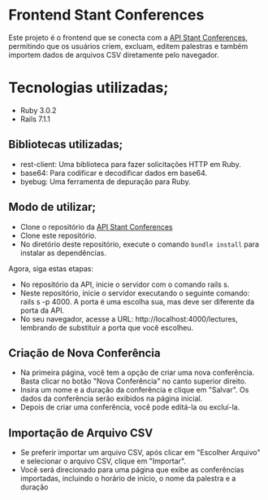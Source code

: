 <h1>Frontend Stant Conferences</h1>

Este projeto é o frontend que se conecta com a [API Stant Conferences](https://github.com/HudGuedes/api_stant_conferences/), permitindo que os usuários criem, excluam, editem palestras e também importem dados de arquivos CSV diretamente pelo navegador.

<h1>Tecnologias utilizadas;</h1>

- Ruby 3.0.2
- Rails 7.1.1

<h2>Bibliotecas utilizadas;</h2>

- rest-client: Uma biblioteca para fazer solicitações HTTP em Ruby.
- base64: Para codificar e decodificar dados em base64.
- byebug: Uma ferramenta de depuração para Ruby.

<h2>Modo de utilizar;</h2>

- Clone o repositório da [API Stant Conferences](https://github.com/HudGuedes/api_stant_conferences/)
- Clone este repositório.
- No diretório deste repositório, execute o comando `bundle install` para instalar as dependências.

Agora, siga estas etapas:

- No repositório da API, inicie o servidor com o comando rails s.
- Neste repositório, inicie o servidor executando o seguinte comando: rails s -p 4000. A porta é uma escolha sua, mas deve ser diferente da porta da API.
- No seu navegador, acesse a URL: http://localhost:4000/lectures, lembrando de substituir a porta que você escolheu.

<h2>Criação de Nova Conferência</h2>

- Na primeira página, você tem a opção de criar uma nova conferência. Basta clicar no botão "Nova Conferência" no canto superior direito.
- Insira um nome e a duração da conferência e clique em "Salvar". Os dados da conferência serão exibidos na página inicial.
- Depois de criar uma conferência, você pode editá-la ou excluí-la.

<h2>Importação de Arquivo CSV</h2>

- Se preferir importar um arquivo CSV, após clicar em "Escolher Arquivo" e selecionar o arquivo CSV, clique em "Importar".
- Você será direcionado para uma página que exibe as conferências importadas, incluindo o horário de início, o nome da palestra e a duração

